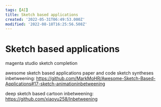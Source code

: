 ```yaml
---
tags: [AI]
title: Sketch based applications
created: '2022-05-31T06:49:53.000Z'
modified: '2022-08-18T16:25:56.508Z'
---
```


# Sketch based applications

magenta studio sketch completion

awesome sketch based applications paper and code sketch syntheses inbetweening:
https://github.com/MarkMoHR/Awesome-Sketch-Based-Applications#17-sketch-animationinbetweening

deep sketch based cartoon inbetweening:
https://github.com/xiaoyu258/Inbetweening
